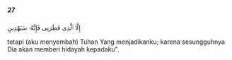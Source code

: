 ##### 27

<span class="ayah">إِلَّا ٱلَّذِى فَطَرَنِى فَإِنَّهُۥ سَيَهْدِينِ</span>

<span class="ayah_translation">tetapi (aku menyembah) Tuhan Yang menjadikanku; karena sesungguhnya Dia akan memberi hidayah kepadaku".</span>
